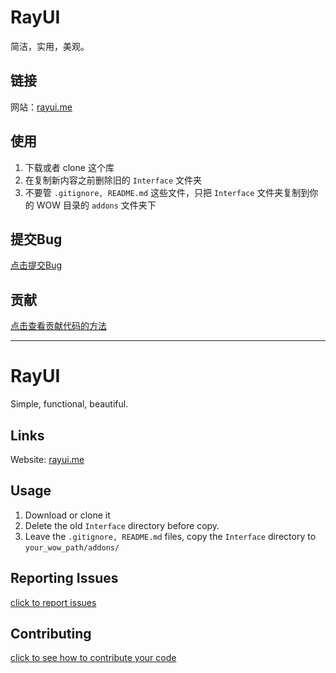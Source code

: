 # RayUI

简洁，实用，美观。

## 链接

网站：[rayui.me](http://rayui.me)

## 使用

1. 下载或者 clone 这个库
2. 在复制新内容之前删除旧的 `Interface` 文件夹
3. 不要管 `.gitignore, README.md` 这些文件，只把 `Interface` 文件夹复制到你的 WOW 目录的 `addons` 文件夹下

## 提交Bug

[点击提交Bug](https://gitlab.com/fgprodigal/RayUI/issues/new)

## 贡献

[点击查看贡献代码的方法](https://gitlab.com/fgprodigal/RayUI/blob/master/CONTRIBUTING.md)

---

# RayUI

Simple, functional, beautiful.

## Links

Website: [rayui.me](http://rayui.me)

## Usage

1. Download or clone it
2. Delete the old `Interface` directory before copy.
3. Leave the `.gitignore, README.md` files, copy the `Interface` directory to `your_wow_path/addons/`

## Reporting Issues

[click to report issues](https://gitlab.com/fgprodigal/RayUI/issues/new)

## Contributing

[click to see how to contribute your code](https://gitlab.com/fgprodigal/RayUI/blob/master/CONTRIBUTING.md)